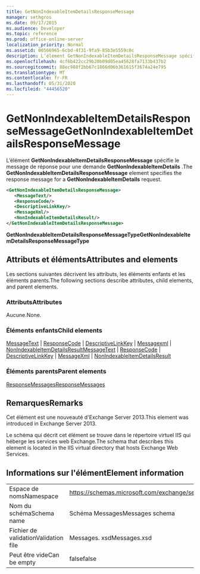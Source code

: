 ```yaml
---
title: GetNonIndexableItemDetailsResponseMessage
manager: sethgros
ms.date: 09/17/2015
ms.audience: Developer
ms.topic: reference
ms.prod: office-online-server
localization_priority: Normal
ms.assetid: 00566965-6cbd-4f31-9fa9-85b3e5559c0c
description: L’élément GetNonIndexableItemDetailsResponseMessage spécifie le message de réponse pour une demande GetNonIndexableItemDetails.
ms.openlocfilehash: 4cf6b422cc29b20b09d05ea45628fa7133b437b2
ms.sourcegitcommit: 88ec988f2bb67c1866d06b361615f3674a24e795
ms.translationtype: MT
ms.contentlocale: fr-FR
ms.lasthandoff: 05/31/2020
ms.locfileid: "44456520"
---
```

# <a name="getnonindexableitemdetailsresponsemessage"></a><span data-ttu-id="de298-103">GetNonIndexableItemDetailsResponseMessage</span><span class="sxs-lookup"><span data-stu-id="de298-103">GetNonIndexableItemDetailsResponseMessage</span></span>

<span data-ttu-id="de298-104">L’élément **GetNonIndexableItemDetailsResponseMessage** spécifie le message de réponse pour une demande **GetNonIndexableItemDetails** .</span><span class="sxs-lookup"><span data-stu-id="de298-104">The **GetNonIndexableItemDetailsResponseMessage** element specifies the response message for a **GetNonIndexableItemDetails** request.</span></span> 
  
```XML
<GetNonIndexableItemDetailsResponseMessage>
   <MessageText/>
   <ResponseCode/>
   <DescriptiveLinkKey/>
   <MessageXml/>
   <NonIndexableItemDetailsResult/>
</GetNonIndexableItemDetailsResponseMessage>
```

 <span data-ttu-id="de298-105">**GetNonIndexableItemDetailsResponseMessageType**</span><span class="sxs-lookup"><span data-stu-id="de298-105">**GetNonIndexableItemDetailsResponseMessageType**</span></span>
## <a name="attributes-and-elements"></a><span data-ttu-id="de298-106">Attributs et éléments</span><span class="sxs-lookup"><span data-stu-id="de298-106">Attributes and elements</span></span>

<span data-ttu-id="de298-107">Les sections suivantes décrivent les attributs, les éléments enfants et les éléments parents.</span><span class="sxs-lookup"><span data-stu-id="de298-107">The following sections describe attributes, child elements, and parent elements.</span></span>
  
### <a name="attributes"></a><span data-ttu-id="de298-108">Attributs</span><span class="sxs-lookup"><span data-stu-id="de298-108">Attributes</span></span>

<span data-ttu-id="de298-109">Aucune.</span><span class="sxs-lookup"><span data-stu-id="de298-109">None.</span></span>
  
### <a name="child-elements"></a><span data-ttu-id="de298-110">Éléments enfants</span><span class="sxs-lookup"><span data-stu-id="de298-110">Child elements</span></span>

<span data-ttu-id="de298-111">[MessageText](messagetext.md)  |  [ResponseCode](responsecode.md)  |  [DescriptiveLinkKey](descriptivelinkkey.md)  |  [Messagexml](messagexml.md)  |  [NonIndexableItemDetailsResult](nonindexableitemdetailsresult.md)</span><span class="sxs-lookup"><span data-stu-id="de298-111">[MessageText](messagetext.md) | [ResponseCode](responsecode.md) | [DescriptiveLinkKey](descriptivelinkkey.md) | [MessageXml](messagexml.md) | [NonIndexableItemDetailsResult](nonindexableitemdetailsresult.md)</span></span>
  
### <a name="parent-elements"></a><span data-ttu-id="de298-112">Éléments parents</span><span class="sxs-lookup"><span data-stu-id="de298-112">Parent elements</span></span>

[<span data-ttu-id="de298-113">ResponseMessages</span><span class="sxs-lookup"><span data-stu-id="de298-113">ResponseMessages</span></span>](responsemessages.md)
  
## <a name="remarks"></a><span data-ttu-id="de298-114">Remarques</span><span class="sxs-lookup"><span data-stu-id="de298-114">Remarks</span></span>

<span data-ttu-id="de298-115">Cet élément est une nouveauté d'Exchange Server 2013.</span><span class="sxs-lookup"><span data-stu-id="de298-115">This element was introduced in Exchange Server 2013.</span></span>
  
<span data-ttu-id="de298-116">Le schéma qui décrit cet élément se trouve dans le répertoire virtuel IIS qui héberge les services web Exchange.</span><span class="sxs-lookup"><span data-stu-id="de298-116">The schema that describes this element is located in the IIS virtual directory that hosts Exchange Web Services.</span></span>
  
## <a name="element-information"></a><span data-ttu-id="de298-117">Informations sur l'élément</span><span class="sxs-lookup"><span data-stu-id="de298-117">Element information</span></span>

|||
|:-----|:-----|
|<span data-ttu-id="de298-118">Espace de noms</span><span class="sxs-lookup"><span data-stu-id="de298-118">Namespace</span></span>  <br/> |https://schemas.microsoft.com/exchange/services/2006/messages  <br/> |
|<span data-ttu-id="de298-119">Nom du schéma</span><span class="sxs-lookup"><span data-stu-id="de298-119">Schema name</span></span>  <br/> |<span data-ttu-id="de298-120">Schéma Messages</span><span class="sxs-lookup"><span data-stu-id="de298-120">Messages schema</span></span>  <br/> |
|<span data-ttu-id="de298-121">Fichier de validation</span><span class="sxs-lookup"><span data-stu-id="de298-121">Validation file</span></span>  <br/> |<span data-ttu-id="de298-122">Messages. xsd</span><span class="sxs-lookup"><span data-stu-id="de298-122">Messages.xsd</span></span>  <br/> |
|<span data-ttu-id="de298-123">Peut être vide</span><span class="sxs-lookup"><span data-stu-id="de298-123">Can be empty</span></span>  <br/> |<span data-ttu-id="de298-124">false</span><span class="sxs-lookup"><span data-stu-id="de298-124">false</span></span>  <br/> |
   

